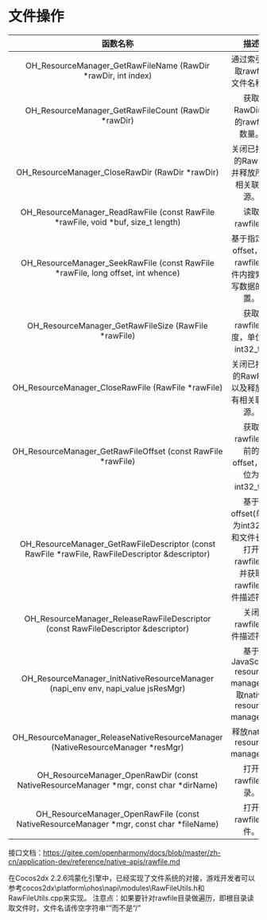# 文件操作

| 函数名称 | 描述      |
| :----: | :----: |
|OH_ResourceManager_GetRawFileName (RawDir *rawDir, int index) | 通过索引获取rawfile文件名称。|
|OH_ResourceManager_GetRawFileCount (RawDir *rawDir)|	获取RawDir中的rawfile数量。|
|OH_ResourceManager_CloseRawDir (RawDir *rawDir) |	关闭已打开的RawDir并释放所有相关联资源。|
|OH_ResourceManager_ReadRawFile (const RawFile *rawFile, void *buf, size_t length)	|读取rawfile。|
|OH_ResourceManager_SeekRawFile (const RawFile *rawFile, long offset, int whence)|	基于指定的offset，在rawfile文件内搜索读写数据的位置。|
|OH_ResourceManager_GetRawFileSize (RawFile *rawFile)|	获取rawfile长度，单位为int32_t。|
|OH_ResourceManager_CloseRawFile (RawFile *rawFile)|	关闭已打开的RawFile 以及释放所有相关联资源。|
|OH_ResourceManager_GetRawFileOffset (const RawFile *rawFile)|	获取rawfile当前的offset，单位为int32_t。|
|OH_ResourceManager_GetRawFileDescriptor (const RawFile *rawFile, RawFileDescriptor &descriptor)|基于offset(单位为int32_t)和文件长度打开rawfile，并获取rawfile文件描述符。|
|OH_ResourceManager_ReleaseRawFileDescriptor (const RawFileDescriptor &descriptor)	|关闭rawfile文件描述符。|
|OH_ResourceManager_InitNativeResourceManager (napi_env env, napi_value jsResMgr)|基于JavaScript resource manager获取native resource manager。|
|OH_ResourceManager_ReleaseNativeResourceManager (NativeResourceManager *resMgr)|	释放native resource manager。|
|OH_ResourceManager_OpenRawDir (const NativeResourceManager *mgr, const char *dirName)|	打开rawfile目录。|
|OH_ResourceManager_OpenRawFile (const NativeResourceManager *mgr, const char *fileName)|	打开rawfile文件。|


接口文档：https://gitee.com/openharmony/docs/blob/master/zh-cn/application-dev/reference/native-apis/rawfile.md

在Cocos2dx 2.2.6鸿蒙化引擎中，已经实现了文件系统的对接，游戏开发者可以参考cocos2dx\platform\ohos\napi\modules\RawFileUtils.h和RawFileUtils.cpp来实现。
注意点：如果要针对rawfile目录做遍历，即根目录读取文件时，文件名请传空字符串“”而不是“/”
